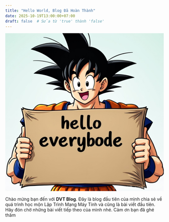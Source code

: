 ```yaml
---
title: "Hello World, Blog Đã Hoàn Thành"
date: 2025-10-19T13:00:00+07:00
draft: false  # Sửa từ 'true' thành 'false'
---
```


![](./hello.png)

Chào mừng bạn đến với **DVT Blog**. Đây là blog đầu tiên của mình chia sẻ về quá trình học mộn Lập Trình Mạng Máy Tính và cũng là bài viết đầu tiên. Hãy đón chờ những bài viết tiếp theo của mình nhé. Cảm ơn bạn đã ghé thăm